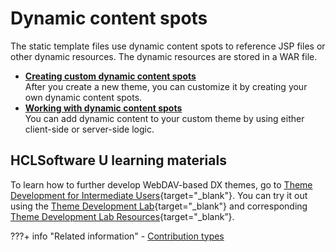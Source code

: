 # Dynamic content spots

The static template files use dynamic content spots to reference JSP files or other dynamic resources. The dynamic resources are stored in a WAR file.

-   **[Creating custom dynamic content spots](themeopt_themedev_create_dynamic_content_spots.md)**  
After you create a new theme, you can customize it by creating your own dynamic content spots.
-   **[Working with dynamic content spots](../dynamic_content_spots/index.md)**  
You can add dynamic content to your custom theme by using either client-side or server-side logic.

## HCLSoftware U learning materials

To learn how to further develop WebDAV-based DX themes, go to [Theme Development for Intermediate Users](https://hclsoftwareu.hcltechsw.com/courses/lesson/?id=3462){target="_blank"}. You can try it out using the [Theme Development Lab](https://hclsoftwareu.hcltechsw.com/images/Lc4sMQCcN5uxXmL13gSlsxClNTU3Mjc3NTc4MTc2/DS_Academy/DX/Developer/HDX-DEV-200_Theme_Development.pdf){target="_blank"} and corresponding [Theme Development Lab Resources](https://hclsoftwareu.hcltechsw.com/images/Lc4sMQCcN5uxXmL13gSlsxClNTU3Mjc3NTc4MTc2/DS_Academy/DX/Developer/HDX-DEV-200_Theme_Development_Lab_Resources.zip){target="_blank”}.

???+ info "Related information"
    - [Contribution types](../../the_module_framework/themeopt_contrib_types.md)
